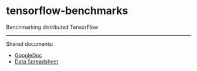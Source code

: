 # tensorflow-benchmarks
Benchmarking distributed TensorFlow

---

Shared documents:
- [GoogleDoc](https://docs.google.com/document/d/10i20obJyx1yjcUDIffw6ce3DnUbRT6Aic39Xv-VG_2Q)
- [Data Spreadsheet](https://docs.google.com/spreadsheets/d/1VlFOEZu0-yyMUeyLW55_b6TSFxY5_PffW1OzPO1DVmI/edit?usp=sharing) 
